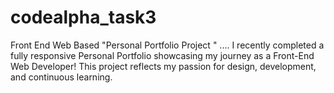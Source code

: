 # codealpha_task3
Front End Web Based "Personal Portfolio Project "   .... I recently completed a fully responsive Personal Portfolio showcasing my journey as a Front-End Web Developer! This project reflects my passion for design, development, and continuous learning.
